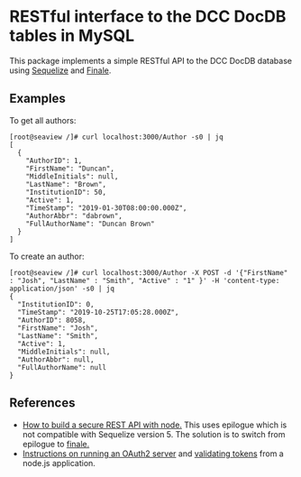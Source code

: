 # RESTful interface to the DCC DocDB tables in MySQL

This package implements a simple RESTful API to the DCC DocDB database using 
[Sequelize](https://sequelize.readthedocs.io/en/v3/) and
[Finale](https://github.com/tommybananas/finale).

## Examples

To get all authors:
```
[root@seaview /]# curl localhost:3000/Author -s0 | jq
[
  {
    "AuthorID": 1,
    "FirstName": "Duncan",
    "MiddleInitials": null,
    "LastName": "Brown",
    "InstitutionID": 50,
    "Active": 1,
    "TimeStamp": "2019-01-30T08:00:00.000Z",
    "AuthorAbbr": "dabrown",
    "FullAuthorName": "Duncan Brown"
  }
]
```

To create an author:
```
[root@seaview /]# curl localhost:3000/Author -X POST -d '{"FirstName" : "Josh", "LastName" : "Smith", "Active" : "1" }' -H 'content-type: application/json' -s0 | jq
{
  "InstitutionID": 0,
  "TimeStamp": "2019-10-25T17:05:28.000Z",
  "AuthorID": 8058,
  "FirstName": "Josh",
  "LastName": "Smith",
  "Active": 1,
  "MiddleInitials": null,
  "AuthorAbbr": null,
  "FullAuthorName": null
}
```

## References

 - [How to build a secure REST API with node.](https://developer.okta.com/blog/2018/08/21/build-secure-rest-api-with-node) This uses epilogue which is not compatible with Sequelize version 5. The solution is to switch from epilogue to [finale.](https://github.com/tommybananas/finale)
 - [Instructions on running an OAuth2 server](https://www.ory.sh/run-oauth2-server-open-source-api-security/) and [validating tokens](https://www.ory.sh/docs/hydra/integration) from a node.js application.
